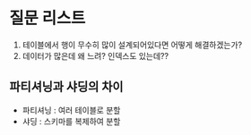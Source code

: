 # 질문 리스트 
 
1. 테이블에서 행이 무수히 많이 설계되어있다면 어떻게 해결하겠는가?     
2. 데이터가 많은데 왜 느려? 인덱스도 있는데??    

## 파티셔닝과 샤딩의 차이 

* 파티셔닝 : 여러 테이블로 분할    
* 샤딩 : 스키마를 복제하여 분할   


